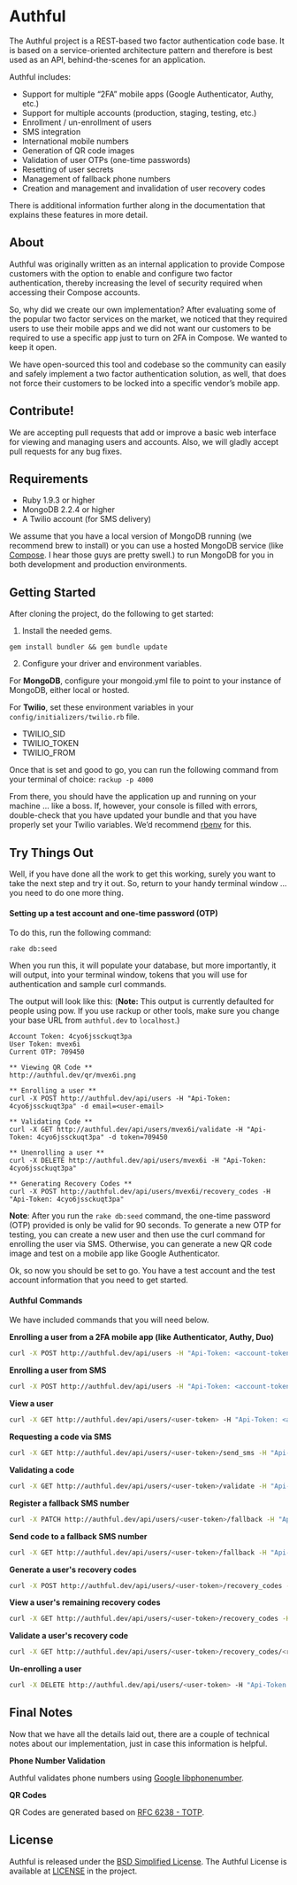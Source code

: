 # Authful
The Authful project is a REST-based two factor authentication code base. It is based on a service-oriented architecture pattern and therefore is best used as an API, behind-the-scenes for an application.

Authful includes:
* Support for multiple “2FA” mobile apps (Google Authenticator, Authy, etc.)
* Support for multiple accounts (production, staging, testing, etc.)
* Enrollment / un-enrollment of users
* SMS integration
* International mobile numbers
* Generation of QR code images
* Validation of user OTPs (one-time passwords)
* Resetting of user secrets
* Management of fallback phone numbers
* Creation and management and invalidation of user recovery codes 

There is additional information further along in the documentation that explains these features in more detail.

## About

Authful was originally written as an internal application to provide Compose customers with the option to enable and configure two factor authentication, thereby increasing the level of security required when accessing their Compose accounts.

So, why did we create our own implementation? After evaluating some of the popular two factor services on the market, we noticed that they required users to use their mobile apps and we did not want our customers to be required to use a specific app just to turn on 2FA in Compose. We wanted to keep it open.

We have open-sourced this tool and codebase so the community can easily and safely implement a two factor authentication solution, as well, that does not force their customers to be locked into a specific vendor’s mobile app.

## Contribute!
We are accepting pull requests that add or improve a basic web interface for viewing and managing users and accounts. Also, we will gladly accept pull requests for any bug fixes.

## Requirements
* Ruby 1.9.3 or higher
* MongoDB 2.2.4 or higher
* A Twilio account (for SMS delivery)

We assume that you have a local version of MongoDB running (we recommend brew to install) or you can use a hosted MongoDB service (like [Compose](https://www.compose.io/signup). I hear those guys are pretty swell.) to run MongoDB for you in both development and production environments.

## Getting Started
After cloning the project, do the following to get started:

1. Install the needed gems.

`gem install bundler && gem bundle update`

2. Configure your driver and environment variables.

For **MongoDB**, configure your mongoid.yml file to point to your instance of MongoDB, either local or hosted.

For **Twilio**, set these environment variables in your `config/initializers/twilio.rb` file.
* TWILIO_SID
* TWILIO_TOKEN
* TWILIO_FROM

Once that is set and good to go, you can run the following command from your terminal of choice:
`rackup -p 4000`

From there, you should have the application up and running on your machine ... like a boss. If, however, your console is filled with errors, double-check that you have updated your bundle and that you have properly set your Twilio variables. We’d recommend [rbenv](https://github.com/sstephenson/rbenv) for this.

## Try Things Out
Well, if you have done all the work to get this working, surely you want to take the next step and try it out. So, return to your handy terminal window ... you need to do one more thing.

#### Setting up a test account and one-time password (OTP)
To do this, run the following command:

`rake db:seed`

When you run this, it will populate your database, but more importantly, it will output, into your terminal window, tokens that you will use for authentication and sample curl commands.

The output will look like this:
(**Note:** This output is currently defaulted for people using pow. If you use rackup or other tools, make sure you change your base URL from `authful.dev` to `localhost`.)

```
Account Token: 4cyo6jssckuqt3pa
User Token: mvex6i
Current OTP: 709450

** Viewing QR Code **
http://authful.dev/qr/mvex6i.png

** Enrolling a user **
curl -X POST http://authful.dev/api/users -H "Api-Token: 4cyo6jssckuqt3pa" -d email=<user-email>

** Validating Code **
curl -X GET http://authful.dev/api/users/mvex6i/validate -H "Api-Token: 4cyo6jssckuqt3pa" -d token=709450

** Unenrolling a user **
curl -X DELETE http://authful.dev/api/users/mvex6i -H "Api-Token: 4cyo6jssckuqt3pa"

** Generating Recovery Codes **
curl -X POST http://authful.dev/api/users/mvex6i/recovery_codes -H "Api-Token: 4cyo6jssckuqt3pa"
```

**Note**: After you run the `rake db:seed` command, the one-time password (OTP) provided is only be valid for 90 seconds. To generate a new OTP for testing, you can create a new user and then use the curl command for enrolling the user via SMS. Otherwise, you can generate a new QR code image and test on a mobile app like Google Authenticator.

Ok, so now you should be set to go. You have a test account and the test account information that you need to get started. 

#### Authful Commands
We have included commands that you will need below.

**Enrolling a user from a 2FA mobile app (like Authenticator, Authy, Duo)**
```bash
curl -X POST http://authful.dev/api/users -H "Api-Token: <account-token>" -d email=<user-email>
```

**Enrolling a user from SMS**
```bash
curl -X POST http://authful.dev/api/users -H "Api-Token: <account-token>" -d email=<user-email> -d phone=<phone-number>
```

**View a user**
```bash
curl -X GET http://authful.dev/api/users/<user-token> -H "Api-Token: <account-token>"
```

**Requesting a code via SMS**
```bash
curl -X GET http://authful.dev/api/users/<user-token>/send_sms -H "Api-Token: <account-token>"
```

**Validating a code**
```bash
curl -X GET http://authful.dev/api/users/<user-token>/validate -H "Api-Token: <account-token>" -d token=<token generated or recieved via sms>
```

**Register a fallback SMS number**
```bash
curl -X PATCH http://authful.dev/api/users/<user-token>/fallback -H "Api-Token: <account-token>" -d phone=<phone number>
```

**Send code to a fallback SMS number**
```bash
curl -X GET http://authful.dev/api/users/<user-token>/fallback -H "Api-Token: <account-token>"
```

**Generate a user's recovery codes**
```bash
curl -X POST http://authful.dev/api/users/<user-token>/recovery_codes -H "Api-Token: <account-token>"
```

**View a user's remaining recovery codes**
```bash
curl -X GET http://authful.dev/api/users/<user-token>/recovery_codes -H "Api-Token: <account-token>"
```

**Validate a user's recovery code**
```bash
curl -X GET http://authful.dev/api/users/<user-token>/recovery_codes/<recovery-code> -H "Api-Token: <account-token>"
```

**Un-enrolling a user**
```bash
curl -X DELETE http://authful.dev/api/users/<user-token> -H "Api-Token: <account-token>"
```

## Final Notes

Now that we have all the details laid out, there are a couple of technical notes about our implementation, just in case this information is helpful.

**Phone Number Validation**

Authful validates phone numbers using [Google libphonenumber](https://code.google.com/p/libphonenumber/).

**QR Codes**

QR Codes are generated based on [RFC 6238 - TOTP](https://tools.ietf.org/html/rfc6238).

## License

Authful is released under the [BSD Simplified License](http://opensource.org/licenses/BSD-3-Clause). The Authful License is available at [LICENSE](LICENSE.md) in the project.